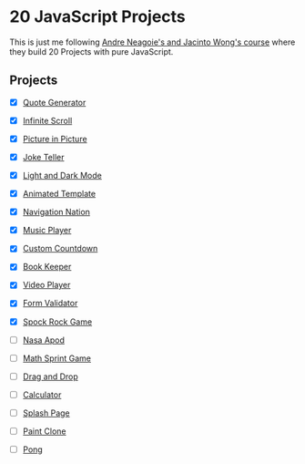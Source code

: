 # 20 JavaScript Projects

This is just me following [Andre Neagoie's and Jacinto Wong's course](https://www.udemy.com/course/javascript-web-projects-to-build-your-portfolio-resume/) where they build 20 Projects with pure JavaScript.

## Projects 
- [x] [Quote Generator](https://yarocruz.github.io/20-js-projects/quote-generator/)
- [x] [Infinite Scroll](https://yarocruz.github.io/20-js-projects/infinity-scroll/)
- [x] [Picture in Picture](https://yarocruz.github.io/20-js-projects/picture-in-picture/)
- [x] [Joke Teller](https://yarocruz.github.io/20-js-projects/joke-teller/)
- [x] [Light and Dark Mode](https://yarocruz.github.io/20-js-projects/light-dark-mode)
- [x] [Animated Template](https://yarocruz.github.io/20-js-projects/animated-template)
- [x] [Navigation Nation](https://yarocruz.github.io/20-js-projects/nagivation-nation)
- [x] [Music Player](https://yarocruz.github.io/20-js-projects/music-player)
- [x] [Custom Countdown](https://yarocruz.github.io/20-js-projects/custom-countdown)
- [x] [Book Keeper](https://yarocruz.github.io/20-js-projects/book-keeper)
- [x] [Video Player](https://yarocruz.github.io/20-js-projects/video-player)
- [x] [Form Validator](https://yarocruz.github.io/20-js-projects/form-validator)
- [x] [Spock Rock Game](https://yarocruz.github.io/20-js-projects/spock-rock-game)
- [ ] [Nasa Apod](#)
- [ ] [Math Sprint Game](#)
- [ ] [Drag and Drop](#)
- [ ] [Calculator](#)
- [ ] [Splash Page](#)
- [ ] [Paint Clone](#)
- [ ] [Pong](#)

